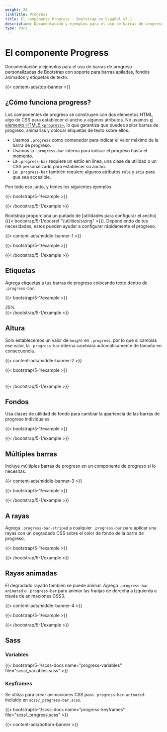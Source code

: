 ```yaml
---
weight: 20
linkTitle: Progress
title: El componente Progress · Bootstrap en Español v5.1
description: Documentación y ejemplos para el uso de barras de progreso personalizadas de Bootstrap con soporte para barras apiladas, fondos animados y etiquetas de texto.
type: docs
---
```


# El componente Progress

Documentación y ejemplos para el uso de barras de progreso personalizadas de Bootstrap con soporte para barras apiladas, fondos animados y etiquetas de texto.

{{< content-ads/top-banner >}}

## ¿Cómo funciona progress?

Los componentes de progreso se construyen con dos elementos HTML, algo de CSS para establecer el ancho y algunos atributos. No usamos [el elemento HTML5 `<progress>`](https://developer.mozilla.org/en-US/docs/Web/HTML/Element/progress), lo que garantiza que puedes apilar barras de progreso, animarlas y colocar etiquetas de texto sobre ellos.

- Usamos `.progress` como contenedor para indicar el valor máximo de la barra de progreso.
- Usamos la `.progress-bar` interna para indicar el progreso hasta el momento.
- La `.progress-bar` requiere un estilo en línea, una clase de utilidad o un CSS personalizado para establecer su ancho.
- La `.progress-bar` también requiere algunos atributos `role` y `aria` para que sea accesible.

Pon todo eso junto, y tienes los siguientes ejemplos.

{{< bootstrap/5-1/example >}}
<div class="progress">
  <div class="progress-bar" role="progressbar" aria-valuenow="0" aria-valuemin="0" aria-valuemax="100"></div>
</div>
<div class="progress">
  <div class="progress-bar" role="progressbar" style="width: 25%" aria-valuenow="25" aria-valuemin="0" aria-valuemax="100"></div>
</div>
<div class="progress">
  <div class="progress-bar" role="progressbar" style="width: 50%" aria-valuenow="50" aria-valuemin="0" aria-valuemax="100"></div>
</div>
<div class="progress">
  <div class="progress-bar" role="progressbar" style="width: 75%" aria-valuenow="75" aria-valuemin="0" aria-valuemax="100"></div>
</div>
<div class="progress">
  <div class="progress-bar" role="progressbar" style="width: 100%" aria-valuenow="100" aria-valuemin="0" aria-valuemax="100"></div>
</div>
{{< /bootstrap/5-1/example >}}

Bootstrap proporciona un puñado de [utilidades para configurar el ancho]({{< bootstrap/5-1/docsref "/utilities/sizing" >}}). Dependiendo de tus necesidades, estos pueden ayudar a configurar rápidamente el progreso.

{{< content-ads/middle-banner-1 >}}

{{< bootstrap/5-1/example >}}
<div class="progress">
  <div class="progress-bar w-75" role="progressbar" aria-valuenow="75" aria-valuemin="0" aria-valuemax="100"></div>
</div>
{{< /bootstrap/5-1/example >}}

## Etiquetas

Agrega etiquetas a tus barras de progreso colocando texto dentro de `.progress-bar`.

{{< bootstrap/5-1/example >}}
<div class="progress">
  <div class="progress-bar" role="progressbar" style="width: 25%;" aria-valuenow="25" aria-valuemin="0" aria-valuemax="100">25%</div>
</div>
{{< /bootstrap/5-1/example >}}

## Altura

Solo establecemos un valor de `height` en `.progress`, por lo que si cambias ese valor, la `.progress-bar` interna cambiará automáticamente de tamaño en consecuencia.

{{< content-ads/middle-banner-2 >}}

{{< bootstrap/5-1/example >}}
<div class="progress" style="height: 1px;">
  <div class="progress-bar" role="progressbar" style="width: 25%;" aria-valuenow="25" aria-valuemin="0" aria-valuemax="100"></div>
</div>
<div class="progress" style="height: 20px;">
  <div class="progress-bar" role="progressbar" style="width: 25%;" aria-valuenow="25" aria-valuemin="0" aria-valuemax="100"></div>
</div>
{{< /bootstrap/5-1/example >}}

## Fondos

Usa clases de utilidad de fondo para cambiar la apariencia de las barras de progreso individuales.

{{< bootstrap/5-1/example >}}
<div class="progress">
  <div class="progress-bar bg-success" role="progressbar" style="width: 25%" aria-valuenow="25" aria-valuemin="0" aria-valuemax="100"></div>
</div>
<div class="progress">
  <div class="progress-bar bg-info" role="progressbar" style="width: 50%" aria-valuenow="50" aria-valuemin="0" aria-valuemax="100"></div>
</div>
<div class="progress">
  <div class="progress-bar bg-warning" role="progressbar" style="width: 75%" aria-valuenow="75" aria-valuemin="0" aria-valuemax="100"></div>
</div>
<div class="progress">
  <div class="progress-bar bg-danger" role="progressbar" style="width: 100%" aria-valuenow="100" aria-valuemin="0" aria-valuemax="100"></div>
</div>
{{< /bootstrap/5-1/example >}}

## Múltiples barras

Incluye múltiples barras de progreso en un componente de progreso si lo necesitas.

{{< content-ads/middle-banner-3 >}}

{{< bootstrap/5-1/example >}}
<div class="progress">
  <div class="progress-bar" role="progressbar" style="width: 15%" aria-valuenow="15" aria-valuemin="0" aria-valuemax="100"></div>
  <div class="progress-bar bg-success" role="progressbar" style="width: 30%" aria-valuenow="30" aria-valuemin="0" aria-valuemax="100"></div>
  <div class="progress-bar bg-info" role="progressbar" style="width: 20%" aria-valuenow="20" aria-valuemin="0" aria-valuemax="100"></div>
</div>
{{< /bootstrap/5-1/example >}}

## A rayas

Agrega `.progress-bar-striped` a cualquier `.progress-bar` para aplicar una rayas con un degradado CSS sobre el color de fondo de la barra de progreso.

{{< bootstrap/5-1/example >}}
<div class="progress">
  <div class="progress-bar progress-bar-striped" role="progressbar" style="width: 10%" aria-valuenow="10" aria-valuemin="0" aria-valuemax="100"></div>
</div>
<div class="progress">
  <div class="progress-bar progress-bar-striped bg-success" role="progressbar" style="width: 25%" aria-valuenow="25" aria-valuemin="0" aria-valuemax="100"></div>
</div>
<div class="progress">
  <div class="progress-bar progress-bar-striped bg-info" role="progressbar" style="width: 50%" aria-valuenow="50" aria-valuemin="0" aria-valuemax="100"></div>
</div>
<div class="progress">
  <div class="progress-bar progress-bar-striped bg-warning" role="progressbar" style="width: 75%" aria-valuenow="75" aria-valuemin="0" aria-valuemax="100"></div>
</div>
<div class="progress">
  <div class="progress-bar progress-bar-striped bg-danger" role="progressbar" style="width: 100%" aria-valuenow="100" aria-valuemin="0" aria-valuemax="100"></div>
</div>
{{< /bootstrap/5-1/example >}}

## Rayas animadas

El degradado rayado también se puede animar. Agrega `.progress-bar-animated` a `.progress-bar` para animar las franjas de derecha a izquierda a través de animaciones CSS3.

{{< content-ads/middle-banner-4 >}}

{{< bootstrap/5-1/example >}}
<div class="progress">
  <div class="progress-bar progress-bar-striped progress-bar-animated" role="progressbar" aria-valuenow="75" aria-valuemin="0" aria-valuemax="100" style="width: 75%"></div>
</div>
{{< /bootstrap/5-1/example >}}

## Sass

### Variables

{{< bootstrap/5-1/scss-docs name="progress-variables" file="scss/_variables.scss" >}}

### Keyframes

Se utiliza para crear animaciones CSS para `.progress-bar-animated`. Incluido en `scss/_progress-bar.scss`.

{{< bootstrap/5-1/scss-docs name="progress-keyframes" file="scss/_progress.scss" >}}

{{< content-ads/bottom-banner >}}
